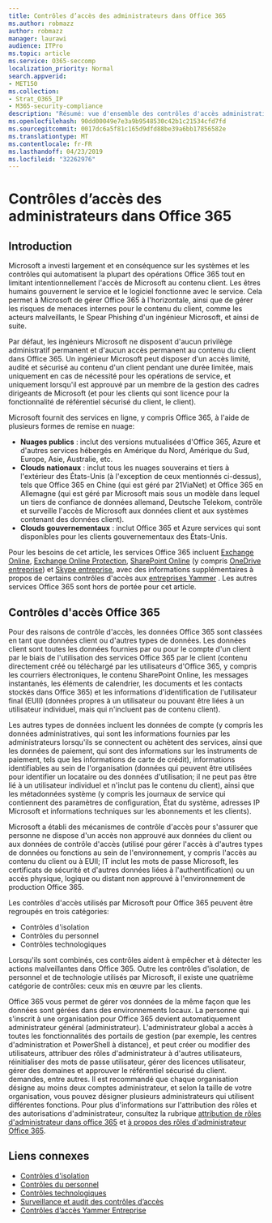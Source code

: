 ```yaml
---
title: Contrôles d’accès des administrateurs dans Office 365
ms.author: robmazz
author: robmazz
manager: laurawi
audience: ITPro
ms.topic: article
ms.service: O365-seccomp
localization_priority: Normal
search.appverid:
- MET150
ms.collection:
- Strat_O365_IP
- M365-security-compliance
description: "Résumé: vue d'ensemble des contrôles d'accès administratif et de la catégorisation des données d'Office 365."
ms.openlocfilehash: 90dd00049e7e3a9b9548530c42b1c21534cfd7fd
ms.sourcegitcommit: 0017dc6a5f81c165d9dfd88be39a6bb17856582e
ms.translationtype: MT
ms.contentlocale: fr-FR
ms.lasthandoff: 04/23/2019
ms.locfileid: "32262976"
---
```

# <a name="administrative-access-controls-in-office-365"></a>Contrôles d’accès des administrateurs dans Office 365 

## <a name="introduction"></a>Introduction
Microsoft a investi largement et en conséquence sur les systèmes et les contrôles qui automatisent la plupart des opérations Office 365 tout en limitant intentionnellement l'accès de Microsoft au contenu client. Les êtres humains gouvernent le service et le logiciel fonctionne avec le service. Cela permet à Microsoft de gérer Office 365 à l'horizontale, ainsi que de gérer les risques de menaces internes pour le contenu du client, comme les acteurs malveillants, le Spear Phishing d'un ingénieur Microsoft, et ainsi de suite.

Par défaut, les ingénieurs Microsoft ne disposent d'aucun privilège administratif permanent et d'aucun accès permanent au contenu du client dans Office 365. Un ingénieur Microsoft peut disposer d'un accès limité, audité et sécurisé au contenu d'un client pendant une durée limitée, mais uniquement en cas de nécessité pour les opérations de service, et uniquement lorsqu'il est approuvé par un membre de la gestion des cadres dirigeants de Microsoft (et pour les clients qui sont licence pour la fonctionnalité de référentiel sécurisé du client, le client).

Microsoft fournit des services en ligne, y compris Office 365, à l'aide de plusieurs formes de remise en nuage:

- **Nuages publics** : inclut des versions mutualisées d'Office 365, Azure et d'autres services hébergés en Amérique du Nord, Amérique du Sud, Europe, Asie, Australie, etc.
- **Clouds nationaux** : inclut tous les nuages souverains et tiers à l'extérieur des États-Unis (à l'exception de ceux mentionnés ci-dessus), tels que Office 365 en Chine (qui est géré par 21ViaNet) et Office 365 en Allemagne (qui est géré par Microsoft mais sous un modèle dans lequel un tiers de confiance de données allemand, Deutsche Telekom, contrôle et surveille l'accès de Microsoft aux données client et aux systèmes contenant des données client).
- **Clouds gouvernementaux** : inclut Office 365 et Azure services qui sont disponibles pour les clients gouvernementaux des États-Unis.

Pour les besoins de cet article, les services Office 365 incluent [Exchange Online](https://docs.microsoft.com/Exchange/exchange-online), [Exchange Online Protection](https://docs.microsoft.com/Office365/SecurityCompliance/eop/exchange-online-protection-overview), [SharePoint Online](https://docs.microsoft.com/sharepoint/sharepoint-online) (y compris [OneDrive entreprise](https://docs.microsoft.com/OneDrive/onedrive)) et [Skype entreprise](https://docs.microsoft.com/SkypeForBusiness/skype-for-business-online), avec des informations supplémentaires à propos de certains contrôles d'accès aux [entreprises Yammer](https://support.office.com/article/yammer-–-admin-help-e1464355-1f97-49ac-b2aa-dd320b179dbe?ui=en-US&rs=en-US&ad=US) . Les autres services Office 365 sont hors de portée pour cet article.

## <a name="office-365-access-controls"></a>Contrôles d'accès Office 365
Pour des raisons de contrôle d'accès, les données Office 365 sont classées en tant que données client ou d'autres types de données. Les données client sont toutes les données fournies par ou pour le compte d'un client par le biais de l'utilisation des services Office 365 par le client (contenu directement créé ou téléchargé par les utilisateurs d'Office 365, y compris les courriers électroniques, le contenu SharePoint Online, les messages instantanés, les éléments de calendrier, les documents et les contacts stockés dans Office 365) et les informations d'identification de l'utilisateur final (EUII) (données propres à un utilisateur ou pouvant être liées à un utilisateur individuel, mais qui n'incluent pas de contenu client). 

Les autres types de données incluent les données de compte (y compris les données administratives, qui sont les informations fournies par les administrateurs lorsqu'ils se connectent ou achètent des services, ainsi que les données de paiement, qui sont des informations sur les instruments de paiement, tels que les informations de carte de crédit), informations identifiables au sein de l'organisation (données qui peuvent être utilisées pour identifier un locataire ou des données d'utilisation; il ne peut pas être lié à un utilisateur individuel et n'inclut pas le contenu du client), ainsi que les métadonnées système (y compris les journaux de service qui contiennent des paramètres de configuration, État du système, adresses IP Microsoft et informations techniques sur les abonnements et les clients).

Microsoft a établi des mécanismes de contrôle d'accès pour s'assurer que personne ne dispose d'un accès non approuvé aux données du client ou aux données de contrôle d'accès (utilisé pour gérer l'accès à d'autres types de données ou fonctions au sein de l'environnement, y compris l'accès au contenu du client ou à EUII; IT inclut les mots de passe Microsoft, les certificats de sécurité et d'autres données liées à l'authentification) ou un accès physique, logique ou distant non approuvé à l'environnement de production Office 365.

Les contrôles d'accès utilisés par Microsoft pour Office 365 peuvent être regroupés en trois catégories:
- Contrôles d'isolation
- Contrôles du personnel
- Contrôles technologiques

Lorsqu'ils sont combinés, ces contrôles aident à empêcher et à détecter les actions malveillantes dans Office 365. Outre les contrôles d'isolation, de personnel et de technologie utilisés par Microsoft, il existe une quatrième catégorie de contrôles: ceux mis en œuvre par les clients.

Office 365 vous permet de gérer vos données de la même façon que les données sont gérées dans des environnements locaux. La personne qui s'inscrit à une organisation pour Office 365 devient automatiquement administrateur général (administrateur). L'administrateur global a accès à toutes les fonctionnalités des portails de gestion (par exemple, les centres d'administration et PowerShell à distance), et peut créer ou modifier des utilisateurs, attribuer des rôles d'administrateur à d'autres utilisateurs, réinitialiser des mots de passe utilisateur, gérer des licences utilisateur, gérer des domaines et approuver le référentiel sécurisé du client. demandes, entre autres. Il est recommandé que chaque organisation désigne au moins deux comptes administrateur, et selon la taille de votre organisation, vous pouvez désigner plusieurs administrateurs qui utilisent différentes fonctions. Pour plus d'informations sur l'attribution des rôles et des autorisations d'administrateur, consultez la rubrique [attribution de rôles d'administrateur dans office 365](https://support.office.com/article/Assigning-admin-roles-in-Office-365-eac4d046-1afd-4f1a-85fc-8219c79e1504) et [à propos des rôles d'administrateur Office 365](https://support.office.com/article/Permissions-in-Office-365-DA585EEA-F576-4F55-A1E0-87090B6AAA9D).


## <a name="related-links"></a>Liens connexes

- [Contrôles d'isolation](office-365-isolation-controls.md)
- [Contrôles du personnel](office-365-personnel-controls.md)
- [Contrôles technologiques](office-365-technology-controls.md)
- [Surveillance et audit des contrôles d’accès](office-365-monitoring-and-auditing-access-controls.md)
- [Contrôles d’accès Yammer Entreprise](office-365-yammer-enterprise-access-controls.md)